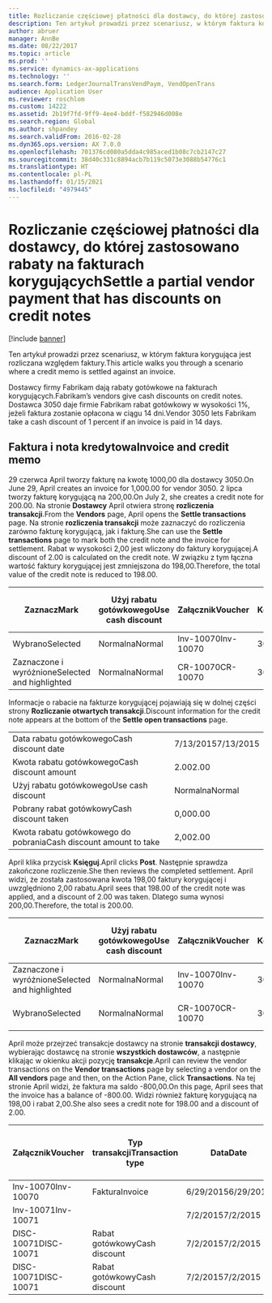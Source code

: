 ```yaml
---
title: Rozliczanie częściowej płatności dla dostawcy, do której zastosowano rabaty na fakturach korygujących
description: Ten artykuł prowadzi przez scenariusz, w którym faktura korygująca jest rozliczana względem faktury.
author: abruer
manager: AnnBe
ms.date: 08/22/2017
ms.topic: article
ms.prod: ''
ms.service: dynamics-ax-applications
ms.technology: ''
ms.search.form: LedgerJournalTransVendPaym, VendOpenTrans
audience: Application User
ms.reviewer: roschlom
ms.custom: 14222
ms.assetid: 2b19f7fd-9ff9-4ee4-bddf-f582946d008e
ms.search.region: Global
ms.author: shpandey
ms.search.validFrom: 2016-02-28
ms.dyn365.ops.version: AX 7.0.0
ms.openlocfilehash: 701376cd080a5dda4c985aced1b08c7cb2147c27
ms.sourcegitcommit: 38d40c331c8894acb7b119c5073e3088b54776c1
ms.translationtype: HT
ms.contentlocale: pl-PL
ms.lasthandoff: 01/15/2021
ms.locfileid: "4979445"
---
```

# <a name="settle-a-partial-vendor-payment-that-has-discounts-on-credit-notes"></a><span data-ttu-id="a3edd-103">Rozliczanie częściowej płatności dla dostawcy, do której zastosowano rabaty na fakturach korygujących</span><span class="sxs-lookup"><span data-stu-id="a3edd-103">Settle a partial vendor payment that has discounts on credit notes</span></span>

[!include [banner](../includes/banner.md)]

<span data-ttu-id="a3edd-104">Ten artykuł prowadzi przez scenariusz, w którym faktura korygująca jest rozliczana względem faktury.</span><span class="sxs-lookup"><span data-stu-id="a3edd-104">This article walks you through a scenario where a credit memo is settled against an invoice.</span></span>

<span data-ttu-id="a3edd-105">Dostawcy firmy Fabrikam dają rabaty gotówkowe na fakturach korygujących.</span><span class="sxs-lookup"><span data-stu-id="a3edd-105">Fabrikam’s vendors give cash discounts on credit notes.</span></span> <span data-ttu-id="a3edd-106">Dostawca 3050 daje firmie Fabrikam rabat gotówkowy w wysokości 1%, jeżeli faktura zostanie opłacona w ciągu 14 dni.</span><span class="sxs-lookup"><span data-stu-id="a3edd-106">Vendor 3050 lets Fabrikam take a cash discount of 1 percent if an invoice is paid in 14 days.</span></span>

## <a name="invoice-and-credit-memo"></a><span data-ttu-id="a3edd-107">Faktura i nota kredytowa</span><span class="sxs-lookup"><span data-stu-id="a3edd-107">Invoice and credit memo</span></span>
<span data-ttu-id="a3edd-108">29 czerwca April tworzy fakturę na kwotę 1000,00 dla dostawcy 3050.</span><span class="sxs-lookup"><span data-stu-id="a3edd-108">On June 29, April creates an invoice for 1,000.00 for vendor 3050.</span></span> <span data-ttu-id="a3edd-109">2 lipca tworzy fakturę korygującą na 200,00.</span><span class="sxs-lookup"><span data-stu-id="a3edd-109">On July 2, she creates a credit note for 200.00.</span></span> <span data-ttu-id="a3edd-110">Na stronie **Dostawcy** April otwiera stronę **rozliczenia transakcji**.</span><span class="sxs-lookup"><span data-stu-id="a3edd-110">From the **Vendors** page, April opens the **Settle transactions** page.</span></span> <span data-ttu-id="a3edd-111">Na stronie **rozliczenia transakcji** może zaznaczyć do rozliczenia zarówno fakturę korygującą, jak i fakturę.</span><span class="sxs-lookup"><span data-stu-id="a3edd-111">She can use the **Settle transactions** page to mark both the credit note and the invoice for settlement.</span></span> <span data-ttu-id="a3edd-112">Rabat w wysokości 2,00 jest wliczony do faktury korygującej.</span><span class="sxs-lookup"><span data-stu-id="a3edd-112">A discount of 2.00 is calculated on the credit note.</span></span> <span data-ttu-id="a3edd-113">W związku z tym łączna wartość faktury korygującej jest zmniejszona do 198,00.</span><span class="sxs-lookup"><span data-stu-id="a3edd-113">Therefore, the total value of the credit note is reduced to 198.00.</span></span>

| <span data-ttu-id="a3edd-114">Zaznacz</span><span class="sxs-lookup"><span data-stu-id="a3edd-114">Mark</span></span>                     | <span data-ttu-id="a3edd-115">Użyj rabatu gotówkowego</span><span class="sxs-lookup"><span data-stu-id="a3edd-115">Use cash discount</span></span> | <span data-ttu-id="a3edd-116">Załącznik</span><span class="sxs-lookup"><span data-stu-id="a3edd-116">Voucher</span></span>   | <span data-ttu-id="a3edd-117">Konto</span><span class="sxs-lookup"><span data-stu-id="a3edd-117">Account</span></span> | <span data-ttu-id="a3edd-118">Data</span><span class="sxs-lookup"><span data-stu-id="a3edd-118">Date</span></span>      | <span data-ttu-id="a3edd-119">Data wymagalności</span><span class="sxs-lookup"><span data-stu-id="a3edd-119">Due date</span></span>  | <span data-ttu-id="a3edd-120">Faktura</span><span class="sxs-lookup"><span data-stu-id="a3edd-120">Invoice</span></span> | <span data-ttu-id="a3edd-121">Kwota w walucie transakcji</span><span class="sxs-lookup"><span data-stu-id="a3edd-121">Amount in transaction currency</span></span> | <span data-ttu-id="a3edd-122">Waluta</span><span class="sxs-lookup"><span data-stu-id="a3edd-122">Currency</span></span> | <span data-ttu-id="a3edd-123">Kwota do rozliczenia</span><span class="sxs-lookup"><span data-stu-id="a3edd-123">Amount to settle</span></span> |
|--------------------------|-------------------|-----------|---------|-----------|-----------|---------|--------------------------------|----------|------------------|
| <span data-ttu-id="a3edd-124">Wybrano</span><span class="sxs-lookup"><span data-stu-id="a3edd-124">Selected</span></span>                 | <span data-ttu-id="a3edd-125">Normalna</span><span class="sxs-lookup"><span data-stu-id="a3edd-125">Normal</span></span>            | <span data-ttu-id="a3edd-126">Inv-10070</span><span class="sxs-lookup"><span data-stu-id="a3edd-126">Inv-10070</span></span> | <span data-ttu-id="a3edd-127">3050</span><span class="sxs-lookup"><span data-stu-id="a3edd-127">3050</span></span>    | <span data-ttu-id="a3edd-128">6/29/2015</span><span class="sxs-lookup"><span data-stu-id="a3edd-128">6/29/2015</span></span> | <span data-ttu-id="a3edd-129">7/29/2015</span><span class="sxs-lookup"><span data-stu-id="a3edd-129">7/29/2015</span></span> | <span data-ttu-id="a3edd-130">10070</span><span class="sxs-lookup"><span data-stu-id="a3edd-130">10070</span></span>   | <span data-ttu-id="a3edd-131">-1000,00</span><span class="sxs-lookup"><span data-stu-id="a3edd-131">-1,000.00</span></span>                      | <span data-ttu-id="a3edd-132">USD</span><span class="sxs-lookup"><span data-stu-id="a3edd-132">USD</span></span>      | <span data-ttu-id="a3edd-133">-990,00</span><span class="sxs-lookup"><span data-stu-id="a3edd-133">-990.00</span></span>          |
| <span data-ttu-id="a3edd-134">Zaznaczone i wyróżnione</span><span class="sxs-lookup"><span data-stu-id="a3edd-134">Selected and highlighted</span></span> | <span data-ttu-id="a3edd-135">Normalna</span><span class="sxs-lookup"><span data-stu-id="a3edd-135">Normal</span></span>            | <span data-ttu-id="a3edd-136">CR-10070</span><span class="sxs-lookup"><span data-stu-id="a3edd-136">CR-10070</span></span>  | <span data-ttu-id="a3edd-137">3050</span><span class="sxs-lookup"><span data-stu-id="a3edd-137">3050</span></span>    | <span data-ttu-id="a3edd-138">7/2/2015</span><span class="sxs-lookup"><span data-stu-id="a3edd-138">7/2/2015</span></span>  | <span data-ttu-id="a3edd-139">7/29/2015</span><span class="sxs-lookup"><span data-stu-id="a3edd-139">7/29/2015</span></span> |         | <span data-ttu-id="a3edd-140">200,00</span><span class="sxs-lookup"><span data-stu-id="a3edd-140">200.00</span></span>                         | <span data-ttu-id="a3edd-141">USD</span><span class="sxs-lookup"><span data-stu-id="a3edd-141">USD</span></span>      | <span data-ttu-id="a3edd-142">198,00</span><span class="sxs-lookup"><span data-stu-id="a3edd-142">198.00</span></span>           |

<span data-ttu-id="a3edd-143">Informacje o rabacie na fakturze korygującej pojawiają się w dolnej części strony **Rozliczanie otwartych transakcji**.</span><span class="sxs-lookup"><span data-stu-id="a3edd-143">Discount information for the credit note appears at the bottom of the **Settle open transactions** page.</span></span>

|                              |           |
|------------------------------|-----------|
| <span data-ttu-id="a3edd-144">Data rabatu gotówkowego</span><span class="sxs-lookup"><span data-stu-id="a3edd-144">Cash discount date</span></span>           | <span data-ttu-id="a3edd-145">7/13/2015</span><span class="sxs-lookup"><span data-stu-id="a3edd-145">7/13/2015</span></span> |
| <span data-ttu-id="a3edd-146">Kwota rabatu gotówkowego</span><span class="sxs-lookup"><span data-stu-id="a3edd-146">Cash discount amount</span></span>         | <span data-ttu-id="a3edd-147">2.00</span><span class="sxs-lookup"><span data-stu-id="a3edd-147">2.00</span></span>      |
| <span data-ttu-id="a3edd-148">Użyj rabatu gotówkowego</span><span class="sxs-lookup"><span data-stu-id="a3edd-148">Use cash discount</span></span>            | <span data-ttu-id="a3edd-149">Normalna</span><span class="sxs-lookup"><span data-stu-id="a3edd-149">Normal</span></span>    |
| <span data-ttu-id="a3edd-150">Pobrany rabat gotówkowy</span><span class="sxs-lookup"><span data-stu-id="a3edd-150">Cash discount taken</span></span>          | <span data-ttu-id="a3edd-151">0,00</span><span class="sxs-lookup"><span data-stu-id="a3edd-151">0.00</span></span>      |
| <span data-ttu-id="a3edd-152">Kwota rabatu gotówkowego do pobrania</span><span class="sxs-lookup"><span data-stu-id="a3edd-152">Cash discount amount to take</span></span> | <span data-ttu-id="a3edd-153">2,00</span><span class="sxs-lookup"><span data-stu-id="a3edd-153">2.00</span></span>      |

<span data-ttu-id="a3edd-154">April klika przycisk **Księguj**.</span><span class="sxs-lookup"><span data-stu-id="a3edd-154">April clicks **Post**.</span></span> <span data-ttu-id="a3edd-155">Następnie sprawdza zakończone rozliczenie.</span><span class="sxs-lookup"><span data-stu-id="a3edd-155">She then reviews the completed settlement.</span></span> <span data-ttu-id="a3edd-156">April widzi, że została zastosowana kwota 198,00 faktury korygującej i uwzględniono 2,00 rabatu.</span><span class="sxs-lookup"><span data-stu-id="a3edd-156">April sees that 198.00 of the credit note was applied, and a discount of 2.00 was taken.</span></span> <span data-ttu-id="a3edd-157">Dlatego suma wynosi 200,00.</span><span class="sxs-lookup"><span data-stu-id="a3edd-157">Therefore, the total is 200.00.</span></span>

| <span data-ttu-id="a3edd-158">Zaznacz</span><span class="sxs-lookup"><span data-stu-id="a3edd-158">Mark</span></span>                     | <span data-ttu-id="a3edd-159">Użyj rabatu gotówkowego</span><span class="sxs-lookup"><span data-stu-id="a3edd-159">Use cash discount</span></span> | <span data-ttu-id="a3edd-160">Załącznik</span><span class="sxs-lookup"><span data-stu-id="a3edd-160">Voucher</span></span>   | <span data-ttu-id="a3edd-161">Konto</span><span class="sxs-lookup"><span data-stu-id="a3edd-161">Account</span></span> | <span data-ttu-id="a3edd-162">Data</span><span class="sxs-lookup"><span data-stu-id="a3edd-162">Date</span></span>      | <span data-ttu-id="a3edd-163">Data wymagalności</span><span class="sxs-lookup"><span data-stu-id="a3edd-163">Due date</span></span>  | <span data-ttu-id="a3edd-164">Faktura</span><span class="sxs-lookup"><span data-stu-id="a3edd-164">Invoice</span></span>  | <span data-ttu-id="a3edd-165">Kwota w walucie transakcji</span><span class="sxs-lookup"><span data-stu-id="a3edd-165">Amount in transaction currency</span></span> | <span data-ttu-id="a3edd-166">Waluta</span><span class="sxs-lookup"><span data-stu-id="a3edd-166">Currency</span></span> | <span data-ttu-id="a3edd-167">Kwota do rozliczenia</span><span class="sxs-lookup"><span data-stu-id="a3edd-167">Amount to settle</span></span> |
|--------------------------|-------------------|-----------|---------|-----------|-----------|----------|--------------------------------|----------|------------------|
| <span data-ttu-id="a3edd-168">Zaznaczone i wyróżnione</span><span class="sxs-lookup"><span data-stu-id="a3edd-168">Selected and highlighted</span></span> | <span data-ttu-id="a3edd-169">Normalna</span><span class="sxs-lookup"><span data-stu-id="a3edd-169">Normal</span></span>            | <span data-ttu-id="a3edd-170">Inv-10070</span><span class="sxs-lookup"><span data-stu-id="a3edd-170">Inv-10070</span></span> | <span data-ttu-id="a3edd-171">3050</span><span class="sxs-lookup"><span data-stu-id="a3edd-171">3050</span></span>    | <span data-ttu-id="a3edd-172">6/29/2015</span><span class="sxs-lookup"><span data-stu-id="a3edd-172">6/29/2015</span></span> | <span data-ttu-id="a3edd-173">7/29/2015</span><span class="sxs-lookup"><span data-stu-id="a3edd-173">7/29/2015</span></span> | <span data-ttu-id="a3edd-174">10070</span><span class="sxs-lookup"><span data-stu-id="a3edd-174">10070</span></span>    | <span data-ttu-id="a3edd-175">-1000,00</span><span class="sxs-lookup"><span data-stu-id="a3edd-175">-1,000.00</span></span>                      | <span data-ttu-id="a3edd-176">USD</span><span class="sxs-lookup"><span data-stu-id="a3edd-176">USD</span></span>      | <span data-ttu-id="a3edd-177">-200,00</span><span class="sxs-lookup"><span data-stu-id="a3edd-177">-200.00</span></span>          |
| <span data-ttu-id="a3edd-178">Wybrano</span><span class="sxs-lookup"><span data-stu-id="a3edd-178">Selected</span></span>                 | <span data-ttu-id="a3edd-179">Normalna</span><span class="sxs-lookup"><span data-stu-id="a3edd-179">Normal</span></span>            | <span data-ttu-id="a3edd-180">CR-10070</span><span class="sxs-lookup"><span data-stu-id="a3edd-180">CR-10070</span></span>  | <span data-ttu-id="a3edd-181">3050</span><span class="sxs-lookup"><span data-stu-id="a3edd-181">3050</span></span>    | <span data-ttu-id="a3edd-182">7/2/2015</span><span class="sxs-lookup"><span data-stu-id="a3edd-182">7/2/2015</span></span>  | <span data-ttu-id="a3edd-183">7/29/2015</span><span class="sxs-lookup"><span data-stu-id="a3edd-183">7/29/2015</span></span> | <span data-ttu-id="a3edd-184">CR-10070</span><span class="sxs-lookup"><span data-stu-id="a3edd-184">CR-10070</span></span> | <span data-ttu-id="a3edd-185">200,00</span><span class="sxs-lookup"><span data-stu-id="a3edd-185">200.00</span></span>                         | <span data-ttu-id="a3edd-186">USD</span><span class="sxs-lookup"><span data-stu-id="a3edd-186">USD</span></span>      | <span data-ttu-id="a3edd-187">198,00</span><span class="sxs-lookup"><span data-stu-id="a3edd-187">198.00</span></span>           |

<span data-ttu-id="a3edd-188">April może przejrzeć transakcje dostawcy na stronie **transakcji dostawcy**, wybierając dostawcę na stronie **wszystkich dostawców**, a następnie klikając w okienku akcji pozycję **transakcje**.</span><span class="sxs-lookup"><span data-stu-id="a3edd-188">April can review the vendor transactions on the **Vendor transactions** page by selecting a vendor on the **All vendors** page and then, on the Action Pane, click **Transactions**.</span></span> <span data-ttu-id="a3edd-189">Na tej stronie April widzi, że faktura ma saldo -800,00.</span><span class="sxs-lookup"><span data-stu-id="a3edd-189">On this page, April sees that the invoice has a balance of -800.00.</span></span> <span data-ttu-id="a3edd-190">Widzi również fakturę korygującą na 198,00 i rabat 2,00.</span><span class="sxs-lookup"><span data-stu-id="a3edd-190">She also sees a credit note for 198.00 and a discount of 2.00.</span></span>

| <span data-ttu-id="a3edd-191">Załącznik</span><span class="sxs-lookup"><span data-stu-id="a3edd-191">Voucher</span></span>    | <span data-ttu-id="a3edd-192">Typ transakcji</span><span class="sxs-lookup"><span data-stu-id="a3edd-192">Transaction type</span></span> | <span data-ttu-id="a3edd-193">Data</span><span class="sxs-lookup"><span data-stu-id="a3edd-193">Date</span></span>      | <span data-ttu-id="a3edd-194">Faktura</span><span class="sxs-lookup"><span data-stu-id="a3edd-194">Invoice</span></span> | <span data-ttu-id="a3edd-195">Kwota debetu w walucie transakcji</span><span class="sxs-lookup"><span data-stu-id="a3edd-195">Amount in transaction currency debit</span></span> | <span data-ttu-id="a3edd-196">Kwota kredytu w walucie transakcji</span><span class="sxs-lookup"><span data-stu-id="a3edd-196">Amount in transaction currency credit</span></span> | <span data-ttu-id="a3edd-197">Saldo</span><span class="sxs-lookup"><span data-stu-id="a3edd-197">Balance</span></span> | <span data-ttu-id="a3edd-198">Waluta</span><span class="sxs-lookup"><span data-stu-id="a3edd-198">Currency</span></span> |
|------------|------------------|-----------|---------|--------------------------------------|---------------------------------------|---------|----------|
| <span data-ttu-id="a3edd-199">Inv-10070</span><span class="sxs-lookup"><span data-stu-id="a3edd-199">Inv-10070</span></span>  | <span data-ttu-id="a3edd-200">Faktura</span><span class="sxs-lookup"><span data-stu-id="a3edd-200">Invoice</span></span>          | <span data-ttu-id="a3edd-201">6/29/2015</span><span class="sxs-lookup"><span data-stu-id="a3edd-201">6/29/2015</span></span> | <span data-ttu-id="a3edd-202">10070</span><span class="sxs-lookup"><span data-stu-id="a3edd-202">10070</span></span>   |                                      | <span data-ttu-id="a3edd-203">1000,00</span><span class="sxs-lookup"><span data-stu-id="a3edd-203">1,000.00</span></span>                              | <span data-ttu-id="a3edd-204">-800,00</span><span class="sxs-lookup"><span data-stu-id="a3edd-204">-800.00</span></span> | <span data-ttu-id="a3edd-205">USD</span><span class="sxs-lookup"><span data-stu-id="a3edd-205">USD</span></span>      |
| <span data-ttu-id="a3edd-206">Inv-10071</span><span class="sxs-lookup"><span data-stu-id="a3edd-206">Inv-10071</span></span>  |                  | <span data-ttu-id="a3edd-207">7/2/2015</span><span class="sxs-lookup"><span data-stu-id="a3edd-207">7/2/2015</span></span>  | <span data-ttu-id="a3edd-208">CR10071</span><span class="sxs-lookup"><span data-stu-id="a3edd-208">CR10071</span></span> | <span data-ttu-id="a3edd-209">200,00</span><span class="sxs-lookup"><span data-stu-id="a3edd-209">200.00</span></span>                               |                                       | <span data-ttu-id="a3edd-210">0,00</span><span class="sxs-lookup"><span data-stu-id="a3edd-210">0.00</span></span>    | <span data-ttu-id="a3edd-211">USD</span><span class="sxs-lookup"><span data-stu-id="a3edd-211">USD</span></span>      |
| <span data-ttu-id="a3edd-212">DISC-10071</span><span class="sxs-lookup"><span data-stu-id="a3edd-212">DISC-10071</span></span> |  <span data-ttu-id="a3edd-213">Rabat gotówkowy</span><span class="sxs-lookup"><span data-stu-id="a3edd-213">Cash discount</span></span>   | <span data-ttu-id="a3edd-214">7/2/2015</span><span class="sxs-lookup"><span data-stu-id="a3edd-214">7/2/2015</span></span>  |         | <span data-ttu-id="a3edd-215">2,00</span><span class="sxs-lookup"><span data-stu-id="a3edd-215">2.00</span></span>                                 |                                       | <span data-ttu-id="a3edd-216">0,00</span><span class="sxs-lookup"><span data-stu-id="a3edd-216">0.00</span></span>    | <span data-ttu-id="a3edd-217">USD</span><span class="sxs-lookup"><span data-stu-id="a3edd-217">USD</span></span>      |
| <span data-ttu-id="a3edd-218">DISC-10071</span><span class="sxs-lookup"><span data-stu-id="a3edd-218">DISC-10071</span></span> |  <span data-ttu-id="a3edd-219">Rabat gotówkowy</span><span class="sxs-lookup"><span data-stu-id="a3edd-219">Cash discount</span></span>   | <span data-ttu-id="a3edd-220">7/2/2015</span><span class="sxs-lookup"><span data-stu-id="a3edd-220">7/2/2015</span></span>  |         |                                      | <span data-ttu-id="a3edd-221">2,00</span><span class="sxs-lookup"><span data-stu-id="a3edd-221">2.00</span></span>                                  | <span data-ttu-id="a3edd-222">0,00</span><span class="sxs-lookup"><span data-stu-id="a3edd-222">0.00</span></span>    | <span data-ttu-id="a3edd-223">USD</span><span class="sxs-lookup"><span data-stu-id="a3edd-223">USD</span></span>      |





